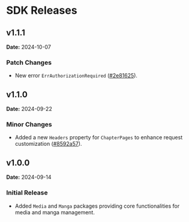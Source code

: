 # SDK Releases

## v1.1.1

**Date:** 2024-10-07

### Patch Changes

- New error `ErrAuthorizationRequired` ([#2e81625](https://github.com/eroge-chan/sdk/commit/2e81625379bfa7bb925291ca8093d7a6e0371fc3)).

## v1.1.0

**Date:** 2024-09-22

### Minor Changes

- Added a new `Headers` property for `ChapterPages` to enhance request customization ([#8592a57](https://github.com/eroge-chan/sdk/commit/8592a575dcc231eb515dd75c52d9cac9939f7a84)).

## v1.0.0

**Date:** 2024-09-14

### Initial Release

- Added `Media` and `Manga` packages providing core functionalities for media and manga management.
